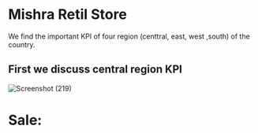# Mishra Retil Store
We find the important KPI of four region (centtral, east, west ,south) of the country.
## First we discuss central region KPI
![Screenshot (219)](https://github.com/user-attachments/assets/5282f18c-edcd-45fc-97ca-257a38d16674)
# Sale:
